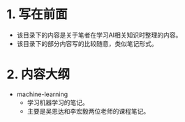 # 1. 写在前面

- 该目录下的内容是关于笔者在学习AI相关知识时整理的内容。
- 该目录下的部分内容写的比较随意，类似笔记形式。

# 2. 内容大纲

- machine-learning
  - 学习机器学习的笔记。
  - 主要是吴恩达和李宏毅两位老师的课程笔记。

